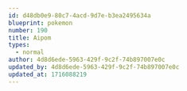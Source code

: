 ```yaml
---
id: d48db0e9-80c7-4acd-9d7e-b3ea2495634a
blueprint: pokemon
number: 190
title: Aipom
types:
  - normal
author: 4d8d6ede-5963-429f-9c2f-74b897007e0c
updated_by: 4d8d6ede-5963-429f-9c2f-74b897007e0c
updated_at: 1716088219
---
```

